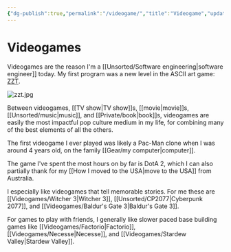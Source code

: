 ```yaml
---
{"dg-publish":true,"permalink":"/videogame/","title":"Videogame","updated":"2025-05-26T14:37:38.253-07:00"}
---
```



# Videogames

Videogames are the reason I'm a [[Unsorted/Software engineering\|software engineer]] today. My first program was a new level in the ASCII art game: [ZZT](https://store.epicgames.com/en-US/p/zzt).

![zzt.jpg](/img/user/zzt.jpg)

Between videogames, [[TV show\|TV show]]s, [[movie\|movie]]s, [[Unsorted/music\|music]], and [[Private/book\|book]]s, videogames are easily the most impactful pop culture medium in my life, for combining many of the best elements of all the others.

The first videogame I ever played was likely a Pac-Man clone when I was around 4 years old, on the family [[Gear/my computer\|computer]].

The game I've spent the most hours on by far is DotA 2, which I can also partially thank for my [[How I moved to the USA\|move to the USA]] from Australia.

I especially like videogames that tell memorable stories. For me these are [[Videogames/Witcher 3\|Witcher 3]], [[Unsorted/CP2077\|Cyberpunk 2077]], and [[Videogames/Baldur's Gate 3\|Baldur's Gate 3]].

For games to play with friends, I generally like slower paced base building games like [[Videogames/Factorio\|Factorio]], [[Videogames/Necesse\|Necesse]], and [[Videogames/Stardew Valley\|Stardew Valley]].

